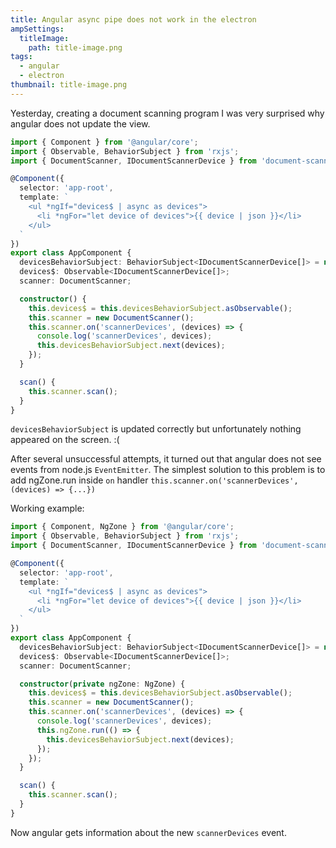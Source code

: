```yaml
---
title: Angular async pipe does not work in the electron
ampSettings:
  titleImage:
    path: title-image.png
tags:
  - angular
  - electron
thumbnail: title-image.png
---
```


Yesterday, creating a document scanning program I was very surprised why angular does not update the view.

```typescript
import { Component } from '@angular/core';
import { Observable, BehaviorSubject } from 'rxjs';
import { DocumentScanner, IDocumentScannerDevice } from 'document-scanner';

@Component({
  selector: 'app-root',
  template: `
    <ul *ngIf="devices$ | async as devices">
      <li *ngFor="let device of devices">{{ device | json }}</li>
    </ul>
  `
})
export class AppComponent {
  devicesBehaviorSubject: BehaviorSubject<IDocumentScannerDevice[]> = new BehaviorSubject([]);
  devices$: Observable<IDocumentScannerDevice[]>;
  scanner: DocumentScanner;

  constructor() {
    this.devices$ = this.devicesBehaviorSubject.asObservable();
    this.scanner = new DocumentScanner();
    this.scanner.on('scannerDevices', (devices) => {
      console.log('scannerDevices', devices);
      this.devicesBehaviorSubject.next(devices);
    });
  }

  scan() {
    this.scanner.scan();
  }
}

```

`devicesBehaviorSubject` is updated correctly but unfortunately nothing appeared on the screen. :(

After several unsuccessful attempts, it turned out that angular does not see events from node.js `EventEmitter`. The simplest solution to this problem is to add ngZone.run inside `on` handler `this.scanner.on('scannerDevices', (devices) => {...})`

Working example:

```typescript
import { Component, NgZone } from '@angular/core';
import { Observable, BehaviorSubject } from 'rxjs';
import { DocumentScanner, IDocumentScannerDevice } from 'document-scanner';

@Component({
  selector: 'app-root',
  template: `
    <ul *ngIf="devices$ | async as devices">
      <li *ngFor="let device of devices">{{ device | json }}</li>
    </ul>
  `
})
export class AppComponent {
  devicesBehaviorSubject: BehaviorSubject<IDocumentScannerDevice[]> = new BehaviorSubject([]);
  devices$: Observable<IDocumentScannerDevice[]>;
  scanner: DocumentScanner;

  constructor(private ngZone: NgZone) {
    this.devices$ = this.devicesBehaviorSubject.asObservable();
    this.scanner = new DocumentScanner();
    this.scanner.on('scannerDevices', (devices) => {
      console.log('scannerDevices', devices);
      this.ngZone.run(() => {
        this.devicesBehaviorSubject.next(devices);
      });
    });
  }

  scan() {
    this.scanner.scan();
  }
}

```

Now angular gets information about the new `scannerDevices` event.
